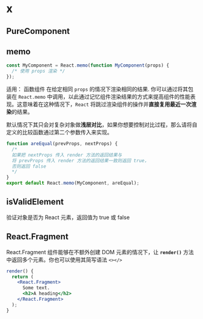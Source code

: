 # x

## PureComponent
  
## memo

```jsx
const MyComponent = React.memo(function MyComponent(props) {
  /* 使用 props 渲染 */
});
```

适用： 函数组件  在给定相同 `props` 的情况下渲染相同的结果. 你可以通过将其包装在 `React.memo` 中调用，以此通过记忆组件渲染结果的方式来提高组件的性能表现。这意味着在这种情况下，`React` 将跳过渲染组件的操作并**直接复用最近一次渲染**的结果。

默认情况下其只会对复杂对象做**浅层对比**，如果你想要控制对比过程，那么请将自定义的比较函数通过第二个参数传入来实现。

```jsx
function areEqual(prevProps, nextProps) {
  /*
  如果把 nextProps 传入 render 方法的返回结果与
  将 prevProps 传入 render 方法的返回结果一致则返回 true，
  否则返回 false
  */
}
export default React.memo(MyComponent, areEqual);
```

## isValidElement

验证对象是否为 React 元素，返回值为 true 或 false

## React.Fragment

React.Fragment 组件能够在不额外创建 DOM 元素的情况下，让 **`render()`** 方法中返回多个元素。你也可以使用其简写语法 `<></>`

```jsx
render() {
  return (
    <React.Fragment>
      Some text.
      <h2>A heading</h2>
    </React.Fragment>
  );
}
```
